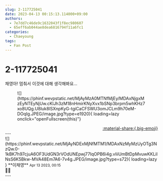 ```yaml
---
slug: 2-117725041
date: 2023-04-13 00:15:13.114000+09:00
authors:
  - 7e7dd7c46de9c1632043f1f8ec980607
  - 65eff6ab044ae8dea6816794f11a6fc1
categories:
  - Chaeyoung
tags:
  - Fan Post
---
```


# 2-117725041

<div class="post-container" markdown="1">
<div class="content-container md-sidebar__scrollwrap" markdown="1">

채영아! 멈춰서 이것에 대해 생각해봐요…
<figure markdown="1">
![](https://phinf.wevpstatic.net/MjAyMzA0MTNfMjEy/MDAxNjgxMzEyNTEyNjUw.cKlJh3zM18nHmirKNyXvx1bSNp3brpm5whKHz7xo8UQg.U8luk8lSXnpKyG-tgiCaCFSWU3omJCLm9h70eM-DOqIg.JPEG/image.jpg?type=e1920){ loading=lazy onclick="openFullscreen(this)"}
</figure>


</div>
</div>

<div style="text-align: right;" markdown="1">
<a href="https://weverse.io/fromis9/fanpost/2-117725041" style="text-align: right;">:material-share:{.big-emoji}</a>
</div>
---

<div class="comments-container md-sidebar__scrollwrap" markdown="1">
<div class="comment" markdown="1">
<div class='id-container' markdown="1">
![](https://phinf.wevpstatic.net/MjAyNDExMjNfMTM1/MDAxNzMyMzUyOTg3NzQw.0-1kBK7h97cjuA6OF3UdGN3rVOdUNEpwj77IqOPB6i4g.vliiUmBtDpMvuwKKLiINsS6K5Bkw-MVA48Em7A6-7v4g.JPEG/image.jpg?type=s72){ loading=lazy }
**<span class="artist">이채영</span>** <small>Apr 13 2023, 00:15</small><br>
</div>
<div class='comment-body' markdown="1">
🤭🤭
</div>
</div>
</div>
---
